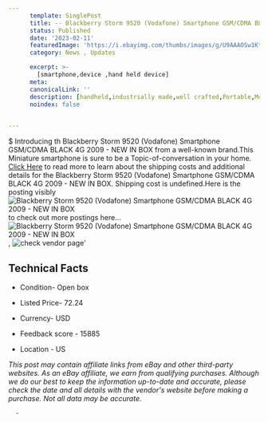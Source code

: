 ```yaml
---
      template: SinglePost
      title: -- Blackberry Storm 9520 (Vodafone) Smartphone GSM/CDMA BLACK 4G 2009 - NEW IN BOX
      status: Published
      date: '2023-02-11'
      featuredImage: 'https://i.ebayimg.com/thumbs/images/g/U9AAAOSw1Ktj2p~S/s-l225.jpg'
      category: News , Updates

      excerpt: >-
        [smartphone,device ,hand held device]
      meta:
      canonicalLink: ''
      description: [handheld,industrially made,well crafted,Portable,Mobile,Compact,Convenient,Lightweight,Maneuverable,Man-portable,Miniature,Carriable,Hand-held,Light,Holdable,Transportable,Mobile device,Pocket-sized,On-the-go,Wireless,Cordless,Compact size,Convenient size, smartphone,device ,hand held device]
      noindex: false
      

---
```

$
      Introducing th Blackberry Storm 9520 (Vodafone) Smartphone GSM/CDMA BLACK 4G 2009 - NEW IN BOX from a well-known brand.This Miniature smartphone is sure to be a Topic-of-conversation in your home. [Click Here](https://www.ebay.com/itm/134433171799?hash=item1f4cd76957%3Ag%3AU9AAAOSw1Ktj2p%7ES&mkevt=1&mkcid=1&mkrid=711-53200-19255-0&campid=%253CePNCampaignId%253E&customid=%253CreferenceId%253E&toolid=10049) to read more to learn about the shipping costs and additional details for the Blackberry Storm 9520 (Vodafone) Smartphone GSM/CDMA BLACK 4G 2009 - NEW IN BOX. Shipping cost is undefined.Here is the posting visibly ![Blackberry Storm 9520 (Vodafone) Smartphone GSM/CDMA BLACK 4G 2009 - NEW IN BOX](https://i.ebayimg.com/thumbs/images/g/U9AAAOSw1Ktj2p~S/s-l225.jpg) to check out more postings here... ![Blackberry Storm 9520 (Vodafone) Smartphone GSM/CDMA BLACK 4G 2009 - NEW IN BOX](https://i.ebayimg.com/images/g/U9AAAOSw1Ktj2p~S/s-l1600.jpg), ![check vendor page](https://origin-galleryplus.ebayimg.com/ws/web/134433171799_2_0_1/225x225.jpg,https://origin-galleryplus.ebayimg.com/ws/web/134433171799_3_0_1/225x225.jpg,https://origin-galleryplus.ebayimg.com/ws/web/134433171799_4_0_1/225x225.jpg,https://origin-galleryplus.ebayimg.com/ws/web/134433171799_5_0_1/225x225.jpg,https://origin-galleryplus.ebayimg.com/ws/web/134433171799_6_0_1/225x225.jpg,https://origin-galleryplus.ebayimg.com/ws/web/134433171799_7_0_1/225x225.jpg,https://origin-galleryplus.ebayimg.com/ws/web/134433171799_8_0_1/225x225.jpg,https://origin-galleryplus.ebayimg.com/ws/web/134433171799_9_0_1/225x225.jpg)'

      

 ## Technical Facts 



     
      

 - Condition- Open box 


      

 - Listed Price- 72.24 


      

 - Currency- USD 


      

 - Feedback score - 15885 


      

 - Location - US 


      
      

 *_This post may contain affiliate links from eBay and other third-party websites. As an eBay affiliate, we earn from qualifying purchases. Although we do our best to keep the information up-to-date and accurate, please check the date and all details with the vendor's website before making a purchase. Not all data may be accurate._*




      -
